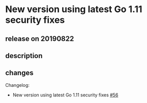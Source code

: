 # New version using latest Go 1.11 security fixes

## release on 20190822

## description

## changes

Changelog:

* New version using latest Go 1.11 security fixes <a class="issue-link js-issue-link" data-error-text="Failed to load title" data-id="483890519" data-permission-text="Title is private" data-url="https://github.com/openfaas/faas-swarm/issues/56" data-hovercard-type="issue" data-hovercard-url="/openfaas/faas-swarm/issues/56/hovercard" href="https://github.com/openfaas/faas-swarm/issues/56">#56</a>

